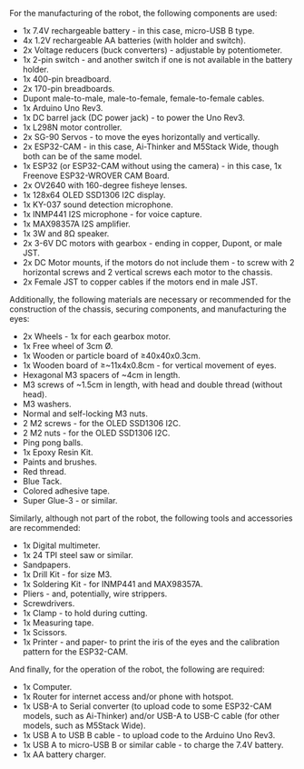 For the manufacturing of the robot, the following components are used:
* 1x 7.4V rechargeable battery - in this case, micro-USB B type.
* 4x 1.2V rechargeable AA batteries (with holder and switch).
* 2x Voltage reducers (buck converters) - adjustable by potentiometer.
* 1x 2-pin switch - and another switch if one is not available in the battery holder.
* 1x 400-pin breadboard.
* 2x 170-pin breadboards.
* Dupont male-to-male, male-to-female, female-to-female cables.
* 1x Arduino Uno Rev3.
* 1x DC barrel jack (DC power jack) - to power the Uno Rev3.
* 1x L298N motor controller.
* 2x SG-90 Servos - to move the eyes horizontally and vertically.
* 2x ESP32-CAM - in this case, Ai-Thinker and M5Stack Wide, though both can be of the same model.
* 1x ESP32 (or ESP32-CAM without using the camera) - in this case, 1x Freenove ESP32-WROVER CAM Board.
* 2x OV2640 with 160-degree fisheye lenses.
* 1x 128x64 OLED SSD1306 I2C display.
* 1x KY-037 sound detection microphone.
* 1x INMP441 I2S microphone - for voice capture.
* 1x MAX98357A I2S amplifier.
* 1x 3W and 8Ω speaker.
* 2x 3-6V DC motors with gearbox - ending in copper, Dupont, or male JST.
* 2x DC Motor mounts, if the motors do not include them - to screw with 2 horizontal screws and 2 vertical screws each motor to the chassis.
* 2x Female JST to copper cables if the motors end in male JST.

Additionally, the following materials are necessary or recommended for the construction of the chassis, securing components, and manufacturing the eyes:
* 2x Wheels - 1x for each gearbox motor.
* 1x Free wheel of 3cm Ø.
* 1x Wooden or particle board of ≥40x40x0.3cm.
* 1x Wooden board of ≥~11x4x0.8cm - for vertical movement of eyes.
* Hexagonal M3 spacers of ~4cm in length.
* M3 screws of ~1.5cm in length, with head and double thread (without head).
* M3 washers.
* Normal and self-locking M3 nuts.
* 2 M2 screws - for the OLED SSD1306 I2C.
* 2 M2 nuts - for the OLED SSD1306 I2C.
* Ping pong balls.
* 1x Epoxy Resin Kit.
* Paints and brushes.
* Red thread.
* Blue Tack.
* Colored adhesive tape.
* Super Glue-3 - or similar.

Similarly, although not part of the robot, the following tools and accessories are recommended:
* 1x Digital multimeter.
* 1x 24 TPI steel saw or similar.
* Sandpapers.
* 1x Drill Kit - for size M3.
* 1x Soldering Kit - for INMP441 and MAX98357A.
* Pliers - and, potentially, wire strippers.
* Screwdrivers.
* 1x Clamp - to hold during cutting.
* 1x Measuring tape.
* 1x Scissors.
* 1x Printer - and paper- to print the iris of the eyes and the calibration pattern for the ESP32-CAM.

And finally, for the operation of the robot, the following are required:
* 1x Computer.
* 1x Router for internet access and/or phone with hotspot.
* 1x USB-A to Serial converter (to upload code to some ESP32-CAM models, such as Ai-Thinker) and/or USB-A to USB-C cable (for other models, such as M5Stack Wide).
* 1x USB A to USB B cable - to upload code to the Arduino Uno Rev3.
* 1x USB A to micro-USB B or similar cable - to charge the 7.4V battery.
* 1x AA battery charger.
